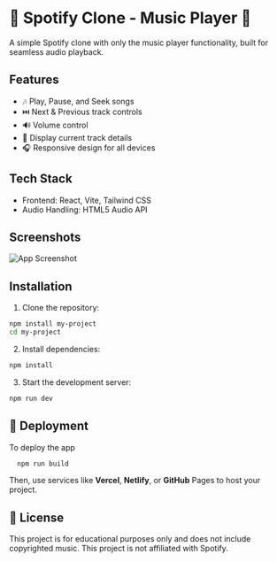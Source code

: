 
# 🎵 Spotify Clone - Music Player 🎵

A simple Spotify clone with only the music player functionality, built for seamless audio playback.


## Features

- 🎶 Play, Pause, and Seek songs
- ⏭️ Next & Previous track controls
- 🔊 Volume control  
- 📜 Display current track details  
- 🎧 Responsive design for all devices
  

## Tech Stack

- Frontend: React, Vite, Tailwind CSS
- Audio Handling: HTML5 Audio API


## Screenshots

![App Screenshot](https://via.placeholder.com/468x300?text=App+Screenshot+Here)


## Installation

1. Clone the repository:

```bash
npm install my-project
cd my-project
```
2. Install dependencies:

```bash
npm install
```
3. Start the development server:

```bash
npm run dev
```

## 🚀 Deployment

To deploy the app

```bash
  npm run build
```

Then, use services like **Vercel**, **Netlify**, or **GitHub** Pages to host your project.


## 📜 License

This project is for educational purposes only and does not include copyrighted music.
This project is not affiliated with Spotify.


